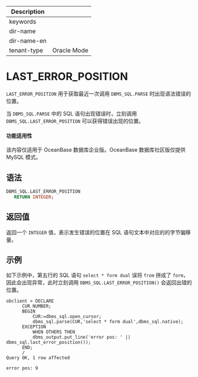 | Description   |                 |
|---------------|-----------------|
| keywords      |                 |
| dir-name      |                 |
| dir-name-en   |                 |
| tenant-type   | Oracle Mode     |

# LAST_ERROR_POSITION

`LAST_ERROR_POSITION` 用于获取最近一次调用 `DBMS_SQL.PARSE` 时出现语法错误的位置。

当 `DBMS_SQL.PARSE` 中的 SQL 语句出现错误时，立刻调用 `DBMS_SQL.LAST_ERROR_POSITION` 可以获得错误出现的位置。

  <main id="notice" >
    <h4>功能适用性</h4>
    <p>该内容仅适用于 OceanBase 数据库企业版。OceanBase 数据库社区版仅提供 MySQL 模式。</p>
  </main>


## 语法

```sql
DBMS_SQL.LAST_ERROR_POSITION
   RETURN INTEGER;
```

## 返回值

返回一个 `INTEGER` 值，表示发生错误的位置在 SQL 语句文本中对应的的字节偏移量。

## 示例

如下示例中，第五行的 SQL 语句 `select * form dual` 误将 `from` 拼成了 `form`，因此会出现异常，此时立刻调用 `DBMS_SQL.LAST_ERROR_POSITION()` 会返回出错的位置。

```shell
obclient > DECLARE
      CUR NUMBER;
      BEGIN
          CUR:=dbms_sql.open_cursor;
          dbms_sql.parse(CUR,'select * form dual',dbms_sql.native);
      EXCEPTION
          WHEN OTHERS THEN
          dbms_output.put_line('error pos: ' || dbms_sql.last_error_position());
      END;
      /
Query OK, 1 row affected

error pos: 9
```
